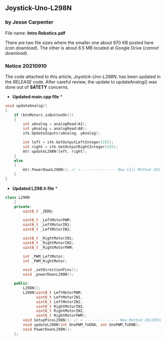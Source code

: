 ## Joystick-Uno-L298N 
### by Jesse Carpenter

File name: **Intro Robotics.pdf**

There are two file sizes where the smaller one about 970 KB posted here (*can download*). The other is about 6.5 MB located at Google Drive (*cannot download*).

### Notice 20210910

The code attached to this article, *Joystick-Uno-L298N*, has been updated in the *RELEASE* code. After careful review, the update to updateAnalog() was done out of **SATETY** concerns.

* **Updated main.cpp file** *
```C++
void updateAnalog()
{
    if (btnMotors.isButtonOn())
    {
        int xAnalog = analogRead(A1);
        int yAnalog = analogRead(A0);
        stk.UpdateInputs(xAnalog, yAnalog);

        int left = stk.GetOutputLeftInteger(255);
        int right = stk.GetOutputRightInteger(255);
        mtr.updateL298N(left, right);
    }
    else
    {
        mtr.PowerDownL298N(); // < --------------- New Call Method 20210910
    }
}
```
* **Updated L298.h file** *
```C++
class L298N
    {
    private:
        uint8_t _ZERO;

        uint8_t _LeftMotorPWM;
        uint8_t _LeftMotorIN1;
        uint8_t _LeftMotorIN2;

        uint8_t _RightMotorIN1;
        uint8_t _RightMotorIN2;
        uint8_t _RightMotorPWM;

        int _PWM_LeftMotor;
        int _PWM_RightMotor;

        void _setDirectionPins();
        void _powerDownL298N();

    public:
        L298N();
        L298N(uint8_t LeftMotorPWM,
              uint8_t LeftMotorIN1,
              uint8_t LeftMotorIN2,
              uint8_t RightMotorIN1,
              uint8_t RightMotorIN2,
              uint8_t RightMotorPWM);
        void SetupPinsL298N(); // < --------------- New Method 20210910
        void updateL298N(int UnoPWM_ToENA, int UnoPWM_ToENB);
        void PowerDownL298N();
    };
```
